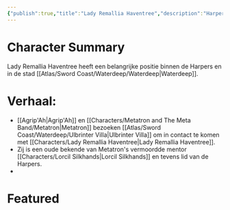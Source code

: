 ```yaml
---
{"publish":true,"title":"Lady Remallia Haventree","description":"Harper leadership","created":"2025-07-14T14:08:58.188+02:00","modified":"2025-07-17T13:39:56.286+02:00","cssclasses":""}
---
```


# Character Summary
Lady Remallia Haventree heeft een belangrijke positie binnen de Harpers en in de stad [[Atlas/Sword Coast/Waterdeep/Waterdeep\|Waterdeep]]. 

# Verhaal:
- [[Agrip'Ah\|Agrip'Ah]] en [[Characters/Metatron and The Meta Band/Metatron\|Metatron]] bezoeken [[Atlas/Sword Coast/Waterdeep/Ulbrinter Villa\|Ulbrinter Villa]] om in contact te komen met [[Characters/Lady Remallia Haventree\|Lady Remallia Haventree]].
- Zij is een oude bekende van Metatron's vermoordde mentor [[Characters/Lorcil Silkhands\|Lorcil Silkhands]]  en tevens lid van de Harpers. 
- 
# Featured

